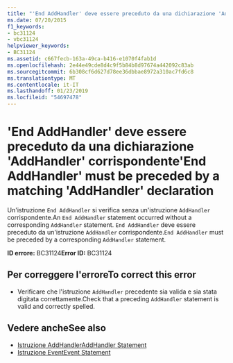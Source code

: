 ```yaml
---
title: "'End AddHandler' deve essere preceduto da una dichiarazione 'AddHandler' corrispondente"
ms.date: 07/20/2015
f1_keywords:
- bc31124
- vbc31124
helpviewer_keywords:
- BC31124
ms.assetid: c667fecb-163a-49ca-b416-e1070f4fab1d
ms.openlocfilehash: 2e44e49cde8d4c9f5b84b8d97674a442092c83ab
ms.sourcegitcommit: 6b308cf6d627d78ee36dbbae8972a310ac7fd6c8
ms.translationtype: MT
ms.contentlocale: it-IT
ms.lasthandoff: 01/23/2019
ms.locfileid: "54697478"
---
```

# <a name="end-addhandler-must-be-preceded-by-a-matching-addhandler-declaration"></a><span data-ttu-id="37303-102">'End AddHandler' deve essere preceduto da una dichiarazione 'AddHandler' corrispondente</span><span class="sxs-lookup"><span data-stu-id="37303-102">'End AddHandler' must be preceded by a matching 'AddHandler' declaration</span></span>
<span data-ttu-id="37303-103">Un'istruzione `End AddHandler` si verifica senza un'istruzione `AddHandler` corrispondente.</span><span class="sxs-lookup"><span data-stu-id="37303-103">An `End AddHandler` statement occurred without a corresponding `AddHandler` statement.</span></span> <span data-ttu-id="37303-104">`End AddHandler` deve essere preceduto da un'istruzione `AddHandler` corrispondente.</span><span class="sxs-lookup"><span data-stu-id="37303-104">`End AddHandler` must be preceded by a corresponding `AddHandler` statement.</span></span>  
  
 <span data-ttu-id="37303-105">**ID errore:** BC31124</span><span class="sxs-lookup"><span data-stu-id="37303-105">**Error ID:** BC31124</span></span>  
  
## <a name="to-correct-this-error"></a><span data-ttu-id="37303-106">Per correggere l'errore</span><span class="sxs-lookup"><span data-stu-id="37303-106">To correct this error</span></span>  
  
-   <span data-ttu-id="37303-107">Verificare che l'istruzione `AddHandler` precedente sia valida e sia stata digitata correttamente.</span><span class="sxs-lookup"><span data-stu-id="37303-107">Check that a preceding `AddHandler` statement is valid and correctly spelled.</span></span>  
  
## <a name="see-also"></a><span data-ttu-id="37303-108">Vedere anche</span><span class="sxs-lookup"><span data-stu-id="37303-108">See also</span></span>
- [<span data-ttu-id="37303-109">Istruzione AddHandler</span><span class="sxs-lookup"><span data-stu-id="37303-109">AddHandler Statement</span></span>](../../visual-basic/language-reference/statements/addhandler-statement.md)
- [<span data-ttu-id="37303-110">Istruzione Event</span><span class="sxs-lookup"><span data-stu-id="37303-110">Event Statement</span></span>](../../visual-basic/language-reference/statements/event-statement.md)
